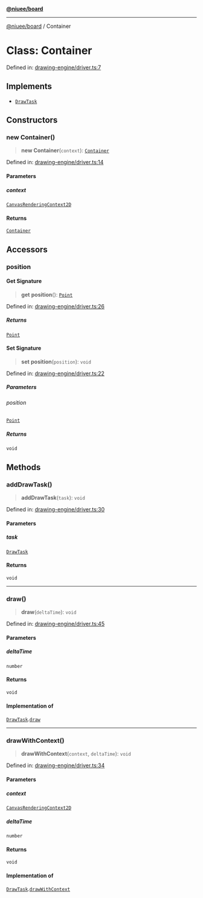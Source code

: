 [**@niuee/board**](../README.md)

***

[@niuee/board](../globals.md) / Container

# Class: Container

Defined in: [drawing-engine/driver.ts:7](https://github.com/niuee/board/blob/e6c1edcccf6525a0cc9088782c7c4653e837f533/src/drawing-engine/driver.ts#L7)

## Implements

- [`DrawTask`](../interfaces/DrawTask.md)

## Constructors

### new Container()

> **new Container**(`context`): [`Container`](Container.md)

Defined in: [drawing-engine/driver.ts:14](https://github.com/niuee/board/blob/e6c1edcccf6525a0cc9088782c7c4653e837f533/src/drawing-engine/driver.ts#L14)

#### Parameters

##### context

[`CanvasRenderingContext2D`](https://developer.mozilla.org/docs/Web/API/CanvasRenderingContext2D)

#### Returns

[`Container`](Container.md)

## Accessors

### position

#### Get Signature

> **get** **position**(): [`Point`](../type-aliases/Point.md)

Defined in: [drawing-engine/driver.ts:26](https://github.com/niuee/board/blob/e6c1edcccf6525a0cc9088782c7c4653e837f533/src/drawing-engine/driver.ts#L26)

##### Returns

[`Point`](../type-aliases/Point.md)

#### Set Signature

> **set** **position**(`position`): `void`

Defined in: [drawing-engine/driver.ts:22](https://github.com/niuee/board/blob/e6c1edcccf6525a0cc9088782c7c4653e837f533/src/drawing-engine/driver.ts#L22)

##### Parameters

###### position

[`Point`](../type-aliases/Point.md)

##### Returns

`void`

## Methods

### addDrawTask()

> **addDrawTask**(`task`): `void`

Defined in: [drawing-engine/driver.ts:30](https://github.com/niuee/board/blob/e6c1edcccf6525a0cc9088782c7c4653e837f533/src/drawing-engine/driver.ts#L30)

#### Parameters

##### task

[`DrawTask`](../interfaces/DrawTask.md)

#### Returns

`void`

***

### draw()

> **draw**(`deltaTime`): `void`

Defined in: [drawing-engine/driver.ts:45](https://github.com/niuee/board/blob/e6c1edcccf6525a0cc9088782c7c4653e837f533/src/drawing-engine/driver.ts#L45)

#### Parameters

##### deltaTime

`number`

#### Returns

`void`

#### Implementation of

[`DrawTask`](../interfaces/DrawTask.md).[`draw`](../interfaces/DrawTask.md#draw)

***

### drawWithContext()

> **drawWithContext**(`context`, `deltaTime`): `void`

Defined in: [drawing-engine/driver.ts:34](https://github.com/niuee/board/blob/e6c1edcccf6525a0cc9088782c7c4653e837f533/src/drawing-engine/driver.ts#L34)

#### Parameters

##### context

[`CanvasRenderingContext2D`](https://developer.mozilla.org/docs/Web/API/CanvasRenderingContext2D)

##### deltaTime

`number`

#### Returns

`void`

#### Implementation of

[`DrawTask`](../interfaces/DrawTask.md).[`drawWithContext`](../interfaces/DrawTask.md#drawwithcontext)
